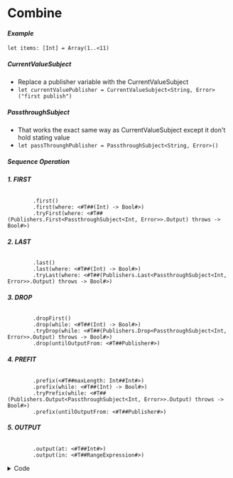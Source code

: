 # Combine

#### _Example_
`let items: [Int] = Array(1..<11)`
##### CurrentValueSubject
- Replace a publisher variable with the CurrentValueSubject
- `let currentValuePublisher = CurrentValueSubject<String, Error>("first publish")`
##### PassthroughSubject
- That works the exact same way as CurrentValueSubject except it don't hold stating value
- `let passThrounghPublisher = PassthroughSubject<String, Error>()`
##### Sequence Operation
###### **1. FIRST**
            .first()
            .first(where: <#T##(Int) -> Bool#>)
            .tryFirst(where: <#T##(Publishers.First<PassthroughSubject<Int, Error>>.Output) throws -> Bool#>)
###### **2. LAST**
            .last()
            .last(where: <#T##(Int) -> Bool#>)
            .tryLast(where: <#T##(Publishers.Last<PassthroughSubject<Int, Error>>.Output) throws -> Bool#>)
###### **3. DROP**
            .dropFirst()
            .drop(while: <#T##(Int) -> Bool#>)
            .tryDrop(while: <#T##(Publishers.Drop<PassthroughSubject<Int, Error>>.Output) throws -> Bool#>)
            .drop(untilOutputFrom: <#T##Publisher#>)
###### **4. PREFIT**
            .prefix(<#T##maxLength: Int##Int#>)
            .prefix(while: <#T##(Int) -> Bool#>)
            .tryPrefix(while: <#T##(Publishers.Output<PassthroughSubject<Int, Error>>.Output) throws -> Bool#>)
            .prefix(untilOutputFrom: <#T##Publisher#>)
###### **5. OUTPUT**
            .output(at: <#T##Int#>)
            .output(in: <#T##RangeExpression#>)
<details>
<summary>Code</summary>

```
        //MARK: - Sequence Operation
        
        // FIRST
            .first()
            .first(where: {  $0 > 8 })
        /// If conditionals come before then publisher emit that value
            .tryFirst(where: { int in
                if int == 5 {
                    throw URLError(.badServerResponse)
                }
                return int > 7
            })
        
        // LAST
            .last()
            .last(where: { int in
                int > 3
            })
        /// It will through to the end of the array before return a value
            .tryLast(where: { int in
                if int == 6 {
                    throw URLError(.badServerResponse)
                }
                return int > 4
            })
        
        // DROP: Loại những value thoả điều kiện
            .dropFirst()
        /// 1
            .dropFirst(5)
        /// 6,7,8,9,10
            .drop(while: { $0 < 5 })
        /// 5,6,7,8,9,10
            .tryDrop(while: { int in
                if int == 5 {
                    throw URLError(.badServerResponse)
                }
                return int < 8
            })
        /// printf URLError
        
        // PREFIT: Lấy những giá trị thoả điều kiện
            .prefix(6)
        /// 1,2,3,4,5,6
            .prefix(while: { $0 < 5 })
        /// 1,2,3,4
            .tryPrefix(while: { int in
                if int == 5 {
                    throw URLError(.badServerResponse)
                }
                return int < 8
            })
        /// 1,2,3,4 and URLError
        
        // OUTPUT
            .output(at: 4)
        /// 5
            .output(in: 2...6)
        /// 3,4,5,6,7
```
</details>



